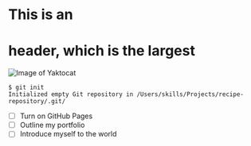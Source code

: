 # This is an <h1> header, which is the largest

  
![Image of Yaktocat](https://octodex.github.com/images/yaktocat.png)

``` javescipt
$ git init
Initialized empty Git repository in /Users/skills/Projects/recipe-repository/.git/
```

- [ ] Turn on GitHub Pages
- [ ] Outline my portfolio
- [ ] Introduce myself to the world
